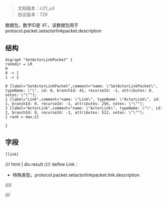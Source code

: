# <!-- md:samp SetActorLinkPacket -->

> 文档版本：r/21_u3<br/>协议版本：729

<!-- md:samp SetActorLinkPacket -->数据包，数字ID是`41`。该数据包用于protocol.packet.setactorlinkpacket.description

## 结构

```viz
digraph "SetActorLinkPacket" {
rankdir = LR
0
0 -> 1
1 -> 2

0 [label="SetActorLinkPacket",comment="name: \"SetActorLinkPacket\", typeName: \"\", id: 0, branchId: 41, recurseId: -1, attributes: 0, notes: \"\""];
1 [label="Link",comment="name: \"Link\", typeName: \"ActorLink\", id: 1, branchId: 0, recurseId: -1, attributes: 256, notes: \"\""];
2 [label="ActorLink",comment="name: \"ActorLink\", typeName: \"\", id: 2, branchId: 0, recurseId: -1, attributes: 512, notes: \"\""];
{ rank = max;2}

}

```

## 字段

```title='SetActorLinkPacket'
[link]
```

/// html | div.result
//// define
Link：[<!-- md:samp ActorLink -->](../types/actorlink.md)

- 特殊类型。protocol.packet.setactorlinkpacket.link.description


////

///


